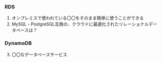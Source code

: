 ### RDS
1. オンプレミスで使われている〇〇をそのまま簡単に使うことができる
2. MySQL・PostgreSQL互換の、クラウドに最適化されたリレーショナルデータベースは？
### DynamoDB
3. 〇〇なデータベースサービス
